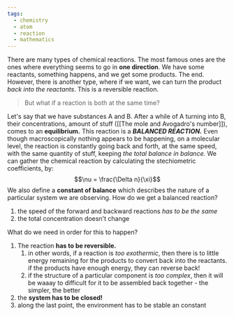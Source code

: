 ```yaml
---
tags:
  - chemistry
  - atom
  - reaction
  - mathematics
---
```

There are many types of chemical reactions. The most famous ones are the ones where everything seems to go in **one direction**. We have some reactants, something happens, and we get some products. The end. However, there is another type, where if we want, we can turn the product *back into the reactants*. This is a reversible reaction. 

> But what if a reaction is both at the same time?

Let's say that we have substances A and B. After a while of A turning into B, their concentrations, amount of stuff ([[The mole and Avogadro's number]]), comes to an **equilibrium.** This reaction is a ***BALANCED REACTION.*** Even though macroscopically nothing appears to be happening, on a molecular level, the reaction is constantly going back and forth, at the same speed, with the same quantity of stuff, keeping *the total balance in balance.* We can gather the chemical reaction by calculating the stechiometric coefficients, by:$$\nu = \frac{\Delta n}{\xi}$$
We also define a **constant of balance** which describes the nature of a particular system we are observing. How do we get a balanced reaction?
1. the speed of the forward and backward reactions *has to be the same*
2. the total concentration doesn't change

What do we need in order for this to happen? 
1. The reaction **has to be reversible.**
	1. in other words, if a reaction is *too exothermic*, then there is to little energy remaining for the products to convert back into the reactants. if the products have enough energy, they can reverse back!
	2. if the structure of a particular component is *too complex*, then it will be waaay to difficult for it to be assembled back together - the simpler, the better
2. the **system has to be closed!**
3. along the last point, the environment has to be stable an constant

